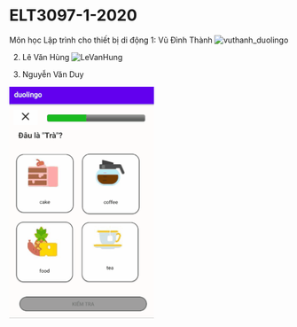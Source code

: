 # ELT3097-1-2020
Môn học Lập trình cho thiết bị di động
1: Vũ Đình Thành
![vuthanh_duolingo](https://user-images.githubusercontent.com/71000712/94702965-8a7f1b00-0368-11eb-9679-6891e22850a0.gif)

 2. Lê Văn Hùng
 ![LeVanHung](https://github.com/LE-VAN-HUNG/Le-Van-Hung/blob/master/LeVanHung.gif)
 
 3. Nguyễn Văn Duy

![NguyenVanDuy](https://github.com/duyuet/Nguyen-Van-Duy/blob/master/NguyenVanDuy.gif)
